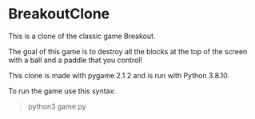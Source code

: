 # BreakoutClone
This is a clone of the classic game Breakout.

The goal of this game is to destroy all the blocks at the top of the screen with a ball and a paddle that you control!

This clone is made with pygame 2.1.2 and is run with Python 3.8.10.

To run the game use this syntax:

> python3 game.py
